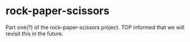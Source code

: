 # rock-paper-scissors
Part one(?) of the rock-paper-scissors project. TOP informed that we will revisit this in the future. 